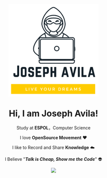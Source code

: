 <div align="center">
<img align="center" alt="GIF" height="300px" src="https://github.com/eljosephavila123/eljosephavila123/blob/58feb2ed07dc11034c8e2c872af2065e45a5fefe/logoProfile.png?raw=true" />

# Hi, I am Joseph Avila!




Study at **ESPOL**，Computer Science

I love **OpenSource Movement** ❤️

I like to Record and Share **Knowledge** ☁️

I Believe "***Talk is Cheap, Show me the Code***" 👽



 <img  src="https://github-readme-stats.vercel.app/api?username=eljosephavila123&show_icons=true&theme=tokyonight&hide=prs&icon_color=6392DF">




</div>

